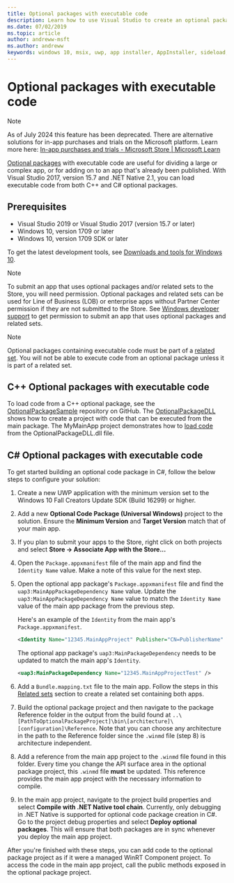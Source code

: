 ```yaml
---
title: Optional packages with executable code
description: Learn how to use Visual Studio to create an optional package with executable code.
ms.date: 07/02/2019
ms.topic: article
author: andreww-msft
ms.author: andreww
keywords: windows 10, msix, uwp, app installer, AppInstaller, sideload, related set, optional packages
---
```

# Optional packages with executable code
 
> [!NOTE]
> As of July 2024 this feature has been deprecated.
> There are alternative solutions for in-app purchases and trials on the Microsoft platform. Learn more here: [In-app purchases and trials - Microsoft Store | Microsoft Learn](https://nam06.safelinks.protection.outlook.com/?url=https%3A%2F%2Flearn.microsoft.com%2Fen-us%2Fwindows%2Fuwp%2Fmonetize%2Fin-app-purchases-and-trials&data=05%7C02%7Cdvoyles%40microsoft.com%7C24110c376b9e4876fb6f08dc9fa3a10d%7C72f988bf86f141af91ab2d7cd011db47%7C1%7C0%7C638560772353484310%7CUnknown%7CTWFpbGZsb3d8eyJWIjoiMC4wLjAwMDAiLCJQIjoiV2luMzIiLCJBTiI6Ik1haWwiLCJXVCI6Mn0%3D%7C0%7C%7C%7C&sdata=tTrb7GzchZKSbF6Tt4q961px21oM0XOpVYvY7nLRGC8%3D&reserved=0)

[Optional packages](optional-packages.md) with executable code are useful for dividing a large or complex app, or for adding on to an app that's already been published. With Visual Studio 2017, version 15.7 and .NET Native 2.1, you can load executable code from both C++ and C# optional packages.

## Prerequisites

- Visual Studio 2019 or Visual Studio 2017 (version 15.7 or later)
- Windows 10, version 1709 or later
- Windows 10, version 1709 SDK or later

To get the latest development tools, see [Downloads and tools for Windows 10](https://developer.microsoft.com/windows/downloads).

> [!NOTE]
> To submit an app that uses optional packages and/or related sets to the Store, you will need permission. Optional packages and related sets can be used for Line of Business (LOB) or enterprise apps without Partner Center permission if they are not submitted to the Store. See [Windows developer support](https://developer.microsoft.com/windows/support) to get permission to submit an app that uses optional packages and related sets.

> [!NOTE]
> Optional packages containing executable code must be part of a [related set](optional-packages.md#related-sets). You will not be able to execute code from an optional package unless it is part of a related set.

## C++ Optional packages with executable code

To load code from a C++ optional package, see the [OptionalPackageSample](https://github.com/AppInstaller/OptionalPackageSample) repository on GitHub. The [OptionalPackageDLL](https://github.com/AppInstaller/OptionalPackageSample/tree/master/OptionalPackageDLL) shows how to create a project with code that can be executed from the main package. The MyMainApp project demonstrates how to [load code](https://github.com/AppInstaller/OptionalPackageSample/blob/bf6b4915ff1f3b8abfdaacb1ad9e77184c49fe18/MyMainApp/MainPage.xaml.cpp#L182) from the OptionalPackageDLL.dll file.

## C# Optional packages with executable code

To get started building an optional code package in C#, follow the below steps to configure your solution:

1. Create a new UWP application with the minimum version set to the Windows 10 Fall Creators Update SDK (Build 16299) or higher.

2. Add a new **Optional Code Package (Universal Windows)** project to the solution. Ensure the **Minimum Version** and **Target Version** match that of your main app.

3. If you plan to submit your apps to the Store, right click on both projects and select **Store -> Associate App with the Store...**

4. Open the `Package.appxmanifest` file of the main app and find the `Identity Name` value. Make a note of this value for the next step.

5. Open the optional app package's `Package.appxmanifest` file and find the `uap3:MainAppPackageDependency Name` value. Update the `uap3:MainAppPackageDependency Name` value to match the `Identity Name` value of the main app package from the previous step. 

    Here's an example of the `Identity` from the main app's `Package.appxmanifest`.
    ```XML
    <Identity Name="12345.MainAppProject" Publisher="CN=PublisherName" Version="1.0.0.0" />
    ```

    The optional app package's `uap3:MainPackageDependency` needs to be updated to match the main app's `Identity`.
    ```XML
    <uap3:MainPackageDependency Name="12345.MainAppProjectTest" />
    ```

6. Add a `Bundle.mapping.txt` file to the main app. Follow the steps in this [Related sets](optional-packages.md#related-sets) section to create a related set containing both apps.

7. Build the optional package project and then navigate to the package Reference folder in the output from the build found at `..\[PathToOptionalPackageProject]\bin\[architecture]\[configuration]\Reference`. Note that you can choose any architecture in the path to the Reference folder since the `.winmd` file (step 8) is architecture independent.

8. Add a reference from the main app project to the `.winmd` file found in this folder. Every time you change the API surface area in the optional package project, this `.winmd` file **must** be updated. This reference provides the main app project with the necessary information to compile.

9. In the main app project, navigate to the project build properties and select **Compile with .NET Native tool chain**. Currently, only debugging in .NET Native is supported for optional code package creation in C#. Go to the project debug properties and select **Deploy optional packages**. This will ensure that both packages are in sync whenever you deploy the main app project.

After you're finished with these steps, you can add code to the optional package project as if it were a managed WinRT Component project. To access the code in the main app project, call the public methods exposed in the optional package project.
